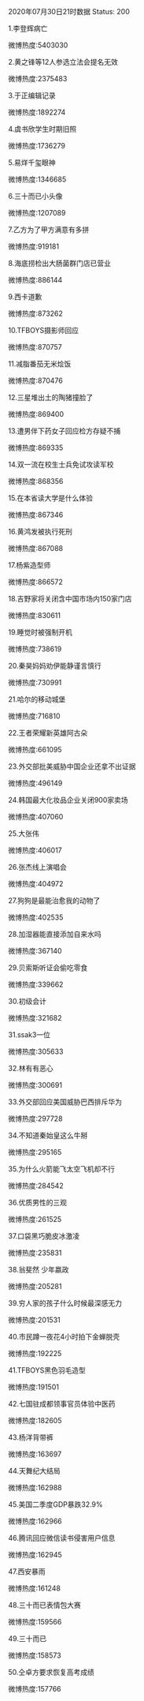 2020年07月30日21时数据
Status: 200

1.李登辉病亡

微博热度:5403030

2.黄之锋等12人参选立法会提名无效

微博热度:2375483

3.于正编辑记录

微博热度:1892274

4.虞书欣学生时期旧照

微博热度:1736279

5.易烊千玺眼神

微博热度:1346685

6.三十而已小头像

微博热度:1207089

7.乙方为了甲方满意有多拼

微博热度:919181

8.海底捞检出大肠菌群门店已营业

微博热度:886144

9.西卡道歉

微博热度:873262

10.TFBOYS摄影师回应

微博热度:870757

11.减脂番茄无米烩饭

微博热度:870476

12.三星堆出土的陶猪撞脸了

微博热度:869400

13.遭男伴下药女子回应检方存疑不捕

微博热度:869335

14.双一流在校生士兵免试攻读军校

微博热度:868356

15.在本省读大学是什么体验

微博热度:867346

16.黄鸿发被执行死刑

微博热度:867088

17.杨紫造型师

微博热度:866572

18.吉野家将关闭含中国市场内150家门店

微博热度:830611

19.睡觉时被强制开机

微博热度:738619

20.秦昊妈妈劝伊能静谨言慎行

微博热度:730991

21.哈尔的移动城堡

微博热度:716810

22.王者荣耀新英雄阿古朵

微博热度:661095

23.外交部批美威胁中国企业还拿不出证据

微博热度:496149

24.韩国最大化妆品企业关闭900家卖场

微博热度:407060

25.大张伟

微博热度:406017

26.张杰线上演唱会

微博热度:404972

27.狗狗是最能治愈我的动物了

微博热度:402535

28.加湿器能直接添加自来水吗

微博热度:367140

29.贝索斯听证会偷吃零食

微博热度:339662

30.初级会计

微博热度:321682

31.ssak3一位

微博热度:305633

32.林有有恶心

微博热度:300691

33.外交部回应美国威胁巴西排斥华为

微博热度:297728

34.不知道秦始皇这么牛掰

微博热度:295165

35.为什么火箭能飞太空飞机却不行

微博热度:284542

36.优质男性的三观

微博热度:261525

37.口袋黑巧脆皮冰激凌

微博热度:235831

38.翁斐然 少年嬴政

微博热度:205281

39.穷人家的孩子什么时候最深感无力

微博热度:201531

40.市民蹲一夜花4小时拍下金蝉脱壳

微博热度:192225

41.TFBOYS黑色羽毛造型

微博热度:191501

42.七国驻成都领事官员体验中医药

微博热度:182605

43.杨洋背带裤

微博热度:163697

44.天舞纪大结局

微博热度:162988

45.美国二季度GDP暴跌32.9%

微博热度:162966

46.腾讯回应微信读书侵害用户信息

微博热度:162945

47.西安暴雨

微博热度:161248

48.三十而已表情包大赛

微博热度:159566

49.三十而已

微博热度:158573

50.仝卓方要求恢复高考成绩

微博热度:157766

